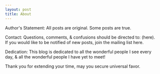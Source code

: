 ```yaml
---
layout: post
title: About
---
```


Author's Statement: All posts are original. Some posts are true.

Contact: Questions, comments, & confusions should be directed to: (here). If you would like to be notified of new posts, join the mailing list here. 

Dedication: This blog is dedicated to all the wonderful people I see every day, & all the wonderful people I have yet to meet!

Thank you for extending your time, may you secure universal favor. 
